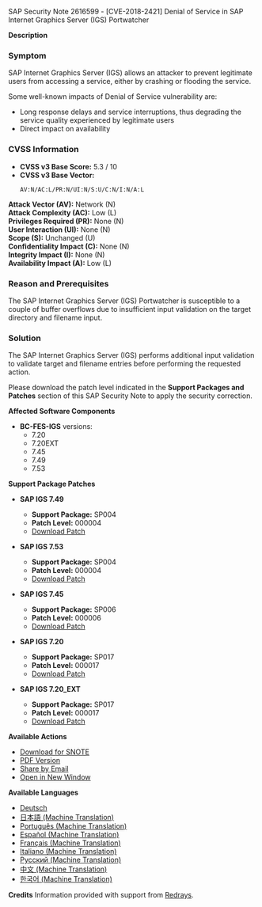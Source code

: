 SAP Security Note 2616599 - [CVE-2018-2421] Denial of Service in SAP Internet Graphics Server (IGS) Portwatcher

**Description**

### Symptom
SAP Internet Graphics Server (IGS) allows an attacker to prevent legitimate users from accessing a service, either by crashing or flooding the service.

Some well-known impacts of Denial of Service vulnerability are:
- Long response delays and service interruptions, thus degrading the service quality experienced by legitimate users
- Direct impact on availability

### CVSS Information
- **CVSS v3 Base Score:** 5.3 / 10
- **CVSS v3 Base Vector:**
  ```
  AV:N/AC:L/PR:N/UI:N/S:U/C:N/I:N/A:L
  ```
  
**Attack Vector (AV):** Network (N)  
**Attack Complexity (AC):** Low (L)  
**Privileges Required (PR):** None (N)  
**User Interaction (UI):** None (N)  
**Scope (S):** Unchanged (U)  
**Confidentiality Impact (C):** None (N)  
**Integrity Impact (I):** None (N)  
**Availability Impact (A):** Low (L)

### Reason and Prerequisites
The SAP Internet Graphics Server (IGS) Portwatcher is susceptible to a couple of buffer overflows due to insufficient input validation on the target directory and filename input.

### Solution
The SAP Internet Graphics Server (IGS) performs additional input validation to validate target and filename entries before performing the requested action.

Please download the patch level indicated in the **Support Packages and Patches** section of this SAP Security Note to apply the security correction.

**Affected Software Components**
- **BC-FES-IGS** versions:
  - 7.20
  - 7.20EXT
  - 7.45
  - 7.49
  - 7.53

**Support Package Patches**
- **SAP IGS 7.49**
  - **Support Package:** SP004
  - **Patch Level:** 000004
  - [Download Patch](https://me.sap.com/softwarecenter/template/products/_APP=00200682500000001943&_EVENT=DISPHIER&HEADER=Y&FUNCTIONBAR=N&EVENT=TREE&NE=NAVIGATE&ENR=73555000100200006992&V=MAINT)
  
- **SAP IGS 7.53**
  - **Support Package:** SP004
  - **Patch Level:** 000004
  - [Download Patch](https://me.sap.com/softwarecenter/template/products/_APP=00200682500000001943&_EVENT=DISPHIER&HEADER=Y&FUNCTIONBAR=N&EVENT=TREE&NE=NAVIGATE&ENR=73554900100200007401&V=MAINT)
  
- **SAP IGS 7.45**
  - **Support Package:** SP006
  - **Patch Level:** 000006
  - [Download Patch](https://me.sap.com/softwarecenter/template/products/_APP=00200682500000001943&_EVENT=DISPHIER&HEADER=Y&FUNCTIONBAR=N&EVENT=TREE&NE=NAVIGATE&ENR=73555000100200005314&V=MAINT)
  
- **SAP IGS 7.20**
  - **Support Package:** SP017
  - **Patch Level:** 000017
  - [Download Patch](https://me.sap.com/softwarecenter/template/products/_APP=00200682500000001943&_EVENT=DISPHIER&HEADER=Y&FUNCTIONBAR=N&EVENT=TREE&NE=NAVIGATE&ENR=01200615320200014908&V=MAINT)
  
- **SAP IGS 7.20_EXT**
  - **Support Package:** SP017
  - **Patch Level:** 000017
  - [Download Patch](https://me.sap.com/softwarecenter/template/products/_APP=00200682500000001943&_EVENT=DISPHIER&HEADER=Y&FUNCTIONBAR=N&EVENT=TREE&NE=NAVIGATE&ENR=01200615320200018925&V=MAINT)

**Available Actions**
- [Download for SNOTE](https://notesdownloads.sap.com/note/0040000000879482018)
- [PDF Version](https://userapps.support.sap.com/sap/support/sfm/notes/print/0002616599?language=en-US&token=D4A77782173C64A3DB63D72B2D4E44D1)
- [Share by Email](https://me.sap.com/share/email)
- [Open in New Window](https://me.sap.com/open/newwindow)

**Available Languages**
- [Deutsch](https://me.sap.com/notes/0002616599/D)
- [日本語 (Machine Translation)](https://me.sap.com/notes/0002616599/J)
- [Português (Machine Translation)](https://me.sap.com/notes/0002616599/P)
- [Español (Machine Translation)](https://me.sap.com/notes/0002616599/S)
- [Français (Machine Translation)](https://me.sap.com/notes/0002616599/F)
- [Italiano (Machine Translation)](https://me.sap.com/notes/0002616599/I)
- [Русский (Machine Translation)](https://me.sap.com/notes/0002616599/R)
- [中文 (Machine Translation)](https://me.sap.com/notes/0002616599/1)
- [한국어 (Machine Translation)](https://me.sap.com/notes/0002616599/3)

**Credits**
Information provided with support from [Redrays](https://redrays.io).